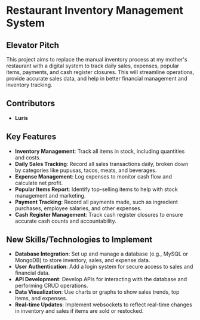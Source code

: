 # Restaurant Inventory Management System

## Elevator Pitch
This project aims to replace the manual inventory process at my mother's restaurant with a digital system to track daily sales, expenses, popular items, payments, and cash register closures. This will streamline operations, provide accurate sales data, and help in better financial management and inventory tracking.

## Contributors
- **Luris** 

## Key Features
- **Inventory Management**: Track all items in stock, including quantities and costs.
- **Daily Sales Tracking**: Record all sales transactions daily, broken down by categories like pupusas, tacos, meats, and beverages.
- **Expense Management**: Log expenses to monitor cash flow and calculate net profit.
- **Popular Items Report**: Identify top-selling items to help with stock management and marketing.
- **Payment Tracking**: Record all payments made, such as ingredient purchases, employee salaries, and other expenses.
- **Cash Register Management**: Track cash register closures to ensure accurate cash counts and accountability.

## New Skills/Technologies to Implement
- **Database Integration**: Set up and manage a database (e.g., MySQL or MongoDB) to store inventory, sales, and expense data.
- **User Authentication**: Add a login system for secure access to sales and financial data.
- **API Development**: Develop APIs for interacting with the database and performing CRUD operations.
- **Data Visualization**: Use charts or graphs to show sales trends, top items, and expenses.
- **Real-time Updates**: Implement websockets to reflect real-time changes in inventory and sales if items are sold or restocked.
